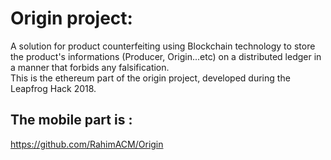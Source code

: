 # Origin project:
A solution for product counterfeiting using Blockchain technology to store the product's informations (Producer, Origin...etc) on a distributed ledger in a manner that forbids any falsification. <br>
This is the ethereum part of the origin project, developed during the Leapfrog Hack 2018.
## The mobile part is : 
https://github.com/RahimACM/Origin
